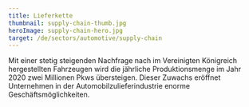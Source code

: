 ```yaml
---
title: Lieferkette
thumbnail: supply-chain-thumb.jpg
heroImage: supply-chain-hero.jpg
target: /de/sectors/automotive/supply-chain
---
```


Mit einer stetig steigenden Nachfrage nach im Vereinigten Königreich hergestellten Fahrzeugen wird die jährliche Produktionsmenge im Jahr 2020 zwei Millionen Pkws übersteigen. Dieser Zuwachs eröffnet Unternehmen in der Automobilzulieferindustrie enorme Geschäftsmöglichkeiten.